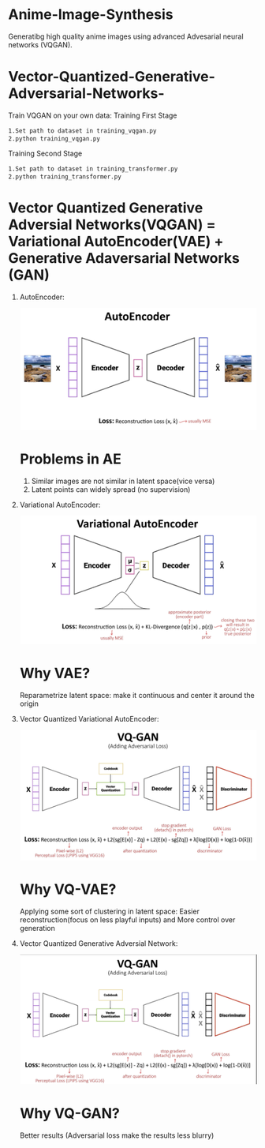 # Anime-Image-Synthesis
Generatibg high quality anime images using advanced Advesarial neural networks (VQGAN).

# Vector-Quantized-Generative-Adversarial-Networks-

Train VQGAN on your own data: 
Training First Stage

    1.Set path to dataset in training_vqgan.py
    2.python training_vqgan.py

Training Second Stage

    1.Set path to dataset in training_transformer.py
    2.python training_transformer.py


# Vector Quantized Generative Adversial Networks(VQGAN)  =  Variational AutoEncoder(VAE) + Generative Adaversarial Networks (GAN) 

1. AutoEncoder:

     ![image](./assets/279442786-885dfded-f17c-4a17-8af3-75e0120cb2f9.png)

    # Problems in AE
    1) Similar images are not similar in latent space(vice versa)
    2) Latent points can widely spread (no supervision)
                          

2. Variational AutoEncoder:

   ![image](./assets/279443583-ff3c6628-10ce-482f-a5fc-869aa206b5d2.png)

   # Why VAE?

   Reparametrize latent space:  make it continuous and center it around the origin

3. Vector Quantized Variational AutoEncoder:

   ![image](./assets/279446436-eccb6b55-6470-4028-9776-4f4a7107ec2e.png)

   # Why VQ-VAE?

   Applying some sort of clustering in latent space: Easier reconstruction(focus on less playful inputs) and More control over generation


 4. Vector Quantized Generative Adversial Network:

    ![image](./assets/279448279-c05ef9e4-b2e4-42a0-995b-a66911a22a42.png)

    # Why VQ-GAN?

    Better results (Adversarial loss make the results less blurry)
